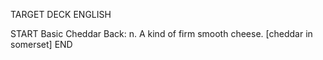 TARGET DECK
ENGLISH

START
Basic
Cheddar
Back: n. A kind of firm smooth cheese. [cheddar in somerset]
END
